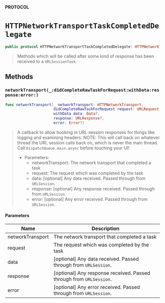 **PROTOCOL**

# `HTTPNetworkTransportTaskCompletedDelegate`

```swift
public protocol HTTPNetworkTransportTaskCompletedDelegate: HTTPNetworkTransportDelegate
```

> Methods which will be called after some kind of response has been received to a `URLSessionTask`.

## Methods
### `networkTransport(_:didCompleteRawTaskForRequest:withData:response:error:)`

```swift
func networkTransport(_ networkTransport: HTTPNetworkTransport,
                      didCompleteRawTaskForRequest request: URLRequest,
                      withData data: Data?,
                      response: URLResponse?,
                      error: Error?)
```

> A callback to allow hooking in URL session responses for things like logging and examining headers.
> NOTE: This will call back on whatever thread the URL session calls back on, which is never the main thread. Call `DispatchQueue.main.async` before touching your UI!
>
> - Parameters:
>   - networkTransport: The network transport that completed a task
>   - request: The request which was completed by the task
>   - data: [optional] Any data received. Passed through from `URLSession`.
>   - response: [optional] Any response received. Passed through from `URLSession`.
>   - error: [optional] Any error received. Passed through from `URLSession`.

#### Parameters

| Name | Description |
| ---- | ----------- |
| networkTransport | The network transport that completed a task |
| request | The request which was completed by the task |
| data | [optional] Any data received. Passed through from `URLSession`. |
| response | [optional] Any response received. Passed through from `URLSession`. |
| error | [optional] Any error received. Passed through from `URLSession`. |
